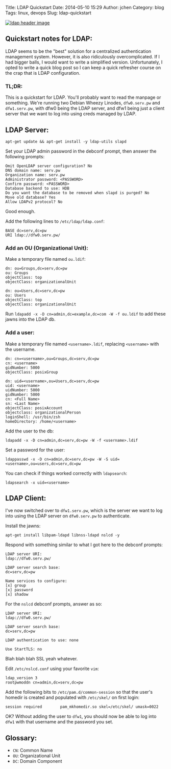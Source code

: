 Title: LDAP Quickstart
Date: 2014-05-10 15:29
Author: jchen
Category: blog
Tags: linux, devops
Slug: ldap-quickstart

[![ldap header image](/thumbs/ldap_thumbnail_wide.jpg)](/img/ldap.jpg)

## Quickstart notes for LDAP:

LDAP seems to be the "best" solution for a centralized authentication
management system. However, it is also ridiculously overcomplicated. If I had
bigger balls, I would want to write a simplified version. Unfortunately, I
opted to write a quick blog post so I can keep a quick refresher course on the
crap that is LDAP configuration.

### TL;DR:

This is a quickstart for LDAP. You'll probably want to read the manpage or
something. We're running two Debian Wheezy Linodes, `dfw0.serv.pw` and
`dfw1.serv.pw`, with dfw0 being the LDAP server, and dfw1 being just a client
server that we want to log into using creds managed by LDAP.

## LDAP Server:

`apt-get update && apt-get install -y ldap-utils slapd`

Set your LDAP admin password in the debconf prompt, then answer the following
prompts:

```
Omit OpenLDAP server configuration? No
DNS domain name: serv.pw
Organization name: serv.pw
Administrator password: <PASSWORD>
Confirm password: <PASSWORD>
Database backend to use: HDB
Do you want the database to be removed when slapd is purged? No
Move old database? Yes
Allow LDAPv2 protocol? No
```

Good enough.

Add the following lines to `/etc/ldap/ldap.conf`:

```
BASE dc=serv,dc=pw
URI ldap://dfw0.serv.pw/
```

### Add an OU (Organizational Unit):

Make a temporary file named `ou.ldif`:

```
dn: ou=Groups,dc=serv,dc=pw
ou: Groups
objectClass: top
objectClass: organizationalUnit

dn: ou=Users,dc=serv,dc=pw
ou: Users
objectClass: top
objectClass: organizationalUnit
```

Run `ldapadd -x -D cn=admin,dc=example,dc=com -W -f ou.ldif` to add these jawns
into the LDAP db.

### Add a user:

Make a temporary file named `<username>.ldif`, replacing `<username>` with the
username.

```
dn: cn=<username>,ou=Groups,dc=serv,dc=pw
cn: <username>
gidNumber: 5000
objectClass: posixGroup

dn: uid=<username>,ou=Users,dc=serv,dc=pw
uid: <username>
uidNumber: 5000
gidNumber: 5000
cn: <Full Name>
sn: <Last Name>
objectClass: posixAccount
objectclass: organizationalPerson
loginShell: /usr/bin/zsh
homeDirectory: /home/<username>
```

Add the user to the db:

```
ldapadd -x -D cn=admin,dc=serv,dc=pw -W -f <username>.ldif
```

Set a password for the user:

```
ldappasswd -x -D cn=admin,dc=serv,dc=pw -W -S uid=<username>,ou=users,dc=serv,dc=pw
```

You can check if things worked correctly with `ldapsearch`:

```
ldapsearch -x uid=<username>
```

## LDAP Client:

I've now switched over to `dfw1.serv.pw`, which is the server we want to log
into using the LDAP server on `dfw0.serv.pw` to authenticate.

Install the jawns:

```
apt-get install libpam-ldapd libnss-ldapd nslcd -y
```

Respond with something similar to what I got here to the debconf prompts:

```
LDAP server URI:
ldap://dfw0.serv.pw/

LDAP server search base:
dc=serv,dc=pw

Name services to configure:
[x] group
[x] password
[x] shadow
```

For the `nslcd` debconf prompts, answer as so:

```
LDAP server URI:
ldap://dfw0.serv.pw/

LDAP server search base:
dc=serv,dc=pw

LDAP authentication to use: none

Use StartTLS: no
```

Blah blah blah SSL yeah whatever.

Edit `/etc/nslcd.conf` using your favorite `vim`:

```
ldap_version 3
rootpwmoddn cn=admin,dc=serv,dc=pw
```

Add the following bits to `/etc/pam.d/common-session` so that the user's
homedir is created and populated with `/etc/skel/` on first login:

```
session required        pam_mkhomedir.so skel=/etc/skel/ umask=0022
```

OK? Without adding the user to `dfw1`, you should now be able to log into
`dfw1` with that username and the password you set.

## Glossary:

* `CN`: Common Name
* `OU`: Organizational Unit
* `DC`: Domain Component
